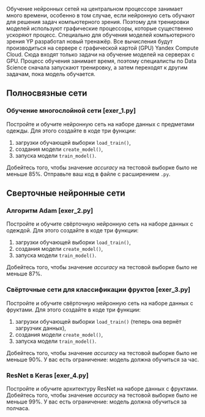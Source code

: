 Обучение нейронных сетей на центральном процессоре занимает много времени, особенно в том случае, если нейронную сеть обучают для решения задач компьютерного зрения. Поэтому для тренировки моделей используют графические процессоры, которые существенно ускоряют процесс. 
Специально для обучения моделей компьютерного зрения YP разработал новый тренажёр. Все вычисления будут производиться на сервере с графической картой (GPU) Yandex Compute Cloud.
Сюда входят только задачи на обучение моделей на серверах с GPU. Процесс обучения занимает время, поэтому специалисты по Data Science сначала запускают тренировку, а затем переходят к другим задачам, пока модель обучается. 

## Полносвязные сети

### Обучение многослойной сети [exer_1.py]

Постройте и обучите нейронную сеть на наборе данных с предметами одежды. Для этого создайте в коде три функции:

 1. загрузки обучающей выборки `load_train()`,
 2. создания модели `create_model()`,
 3. запуска модели `train_model()`.
 
Добейтесь того, чтобы значение *accuracy* на тестовой выборке было не меньше 85%.
Отправьте ваш код в файле с расширением `.py`.

## Сверточные нейронные сети 

### Алгоритм Adam [exer_2.py]

Постройте и обучите свёрточную нейронную сеть на наборе данных с одеждой. Для этого создайте в коде три функции:

 1. загрузки обучающей выборки `load_train()`,
 2. создания модели `create_model()`,
 3. запуска модели `train_model()`.
 
Добейтесь того, чтобы значение *accuracy* на тестовой выборке было не меньше 87%.

### Свёрточные сети для классификации фруктов [exer_3.py]

Постройте и обучите свёрточную нейронную сеть на наборе данных с фруктами. Для этого создайте в коде три функции:

 1. загрузки обучающей выборки `load_train()` (теперь она вернёт загрузчик данных),
 2. создания модели `create_model()`,
 3. запуска модели `train_model()`.
 
Добейтесь того, чтобы значение *accuracy* на тестовой выборке было не меньше 90%.
У вас есть ограничение: модель должна обучиться за час.

### ResNet в Keras [exer_4.py]

Постройте и обучите архитектуру ResNet на наборе данных с фруктами. 
Добейтесь того, чтобы значение *accuracy* на тестовой выборке было не меньше 99%.
У вас есть ограничение: модель должна обучиться за полчаса.